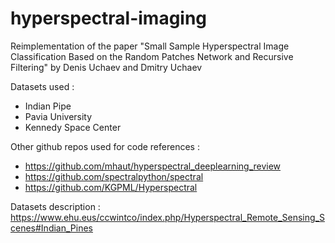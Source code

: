 # hyperspectral-imaging

Reimplementation of the paper "Small Sample Hyperspectral Image Classification Based on the Random Patches Network and Recursive Filtering" by Denis Uchaev and Dmitry Uchaev

Datasets used :

- Indian Pipe
- Pavia University
- Kennedy Space Center

Other github repos used for code references :

- https://github.com/mhaut/hyperspectral_deeplearning_review
- https://github.com/spectralpython/spectral
- https://github.com/KGPML/Hyperspectral

Datasets description :
https://www.ehu.eus/ccwintco/index.php/Hyperspectral_Remote_Sensing_Scenes#Indian_Pines




